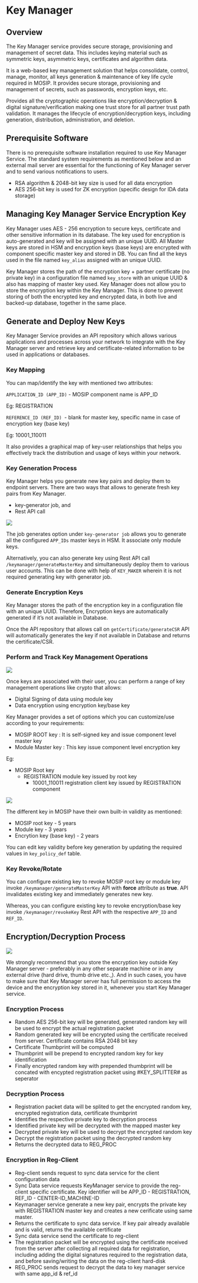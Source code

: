 # Key Manager #

## Overview ##

The Key Manager service provides secure storage, provisioning and management of secret data. This includes keying material such as symmetric keys, asymmetric keys, certificates and algorithm data.

It is a web-based key management solution that helps consolidate, control, manage, monitor, all keys generation & maintenance of key life cycle required in MOSIP. It provides secure storage, provisioning and management of secrets, such as passwords, encryption keys, etc.

Provides all the cryptographic operations like encryption/decryption & digital signature/verification making one trust store for all partner trust path validation. It manages the lifecycle of encryption/decryption keys, including generation, distribution, administration, and deletion.

## Prerequisite Software ##

There is no prerequisite software installation required to use Key Manager Service. The standard system requirements as mentioned below and an external mail server are essential for the functioning of Key Manager server and to send various notifications to users.
*	RSA algorithm & 2048-bit key size is used for all data encryption
*	AES 256-bit key is used for ZK encryption (specific design for IDA data storage)

## Managing Key Manager Service Encryption Key ##

Key Manager uses AES - 256 encryption to secure keys, certificate and other sensitive information in its database. The key used for encryption is auto-generated and key will be assigned with an unique UUID. All Master keys are stored in HSM and encryption keys (base keys) are encrypted with component specific master key and stored in DB. You can find all the keys used in the file named ```key_alias``` assigned with an unique UUID.

Key Manager stores the path of the encryption key + partner certificate (no private key) in a configuration file named ```key_store``` with an unique UUID & also has mapping of master key used. Key Manager does not allow you to store the encryption key within the Key Manager. This is done to prevent storing of both the encrypted key and encrypted data, in both live and backed-up database, together in the same place.

## Generate and Deploy New Keys ##

Key Manager Service provides an API repository which allows various applications and processes across your network to integrate with the Key Manager server and retrieve key and certificate-related information to be used in applications or databases.

### Key Mapping ###

 You can map/identify the key with mentioned two attributes:

```APPLICATION_ID (APP_ID)``` -  MOSIP component name is APP_ID

Eg: REGISTRATION

```REFERENCE_ID (REF_ID) ```- blank for master key, specific name in case of encryption key (base key)

Eg: 10001_110011

It also provides a graphical map of key-user relationships that helps you effectively track the distribution and usage of keys within your network.

### Key Generation Process ##

Key Manager helps you generate new key pairs and deploy them to endpoint servers. There are two ways that allows to generate fresh key pairs from Key Manager.
*	key-generator job, and
*	Rest API call

![](_images/keymanager_hsm_keygenerator.png)

The job generates option under ``` key-generator job ``` allows you to generate all the configured ```APP_IDs``` master keys in HSM. It associate only module keys.

Alternatively, you can also generate key using Rest API call ```/keymanager/generateMasterKey``` and simultaneously deploy them to various user accounts. This can be done with help of ```KEY_MAKER``` wherein it is not required generating key with generator job.

### Generate Encryption Keys ###

Key Manager stores the path of the encryption key in a configuration file with an unique UUID. Therefore, Encryption keys are automatically generated if it’s not available in Database. 

Once the API repository that allows call on ```getCertificate/generateCSR``` API will automatically generates the key if not available in Database and returns the certificate/CSR.

### Perform and Track Key Management Operations ###

![](_images/keymanager_chain_of_trust.png)

Once keys are associated with their user, you can perform a range of key management operations like crypto that allows:

*	Digital Signing of data using module key
*	Data encryption using encryption key/base key

Key Manager provides a set of options which you can customize/use according to your requirements:

*	MOSIP ROOT key : It is self-signed key and issue component level master key
*	Module Master key : This key issue component level encryption key

Eg: 

*	MOSIP Root key
	*	REGISTRATION module key issued by root key
		*	10001_110011 registration client key issued by REGISTRATION component

![](_images/type_key_example.PNG)

The different key in MOSIP have their own built-in validity as mentioned:

*	MOSIP root key - 5 years
*	Module key - 3 years
*	Encrytion key (base key) - 2 years

You can edit key validity before key generation by updating the required values in ```key_policy_def``` table.

### Key Revoke/Rotate ###

You can configure existing key to revoke MOSIP root key or module key invoke ```/keymanager/generateMasterKey``` API with **force** attribute as **true**. API invalidates existing key and immediately generates new key.
 
Whereas, you can configure existing key to revoke encryption/base key invoke ```/keymanager/revokeKey``` Rest API with the respective ```APP_ID``` and ```REF_ID```.

## Encryption/Decryption Process ##

![](_images/keymanager_hsm_integration.png)

We strongly recommend that you store the encryption key outside Key Manager server - preferably in any other separate machine or in any external drive (hard drive, thumb drive etc.,). And in such cases, you have to make sure that Key Manager server has full permission to access the device and the encryption key stored in it, whenever you start Key Manager service.

### Encryption Process ###

*	Random AES 256-bit key will be generated, generated random key will be used to encrypt the actual registration packet
*	Random generated key will be encrypted using the certificate received from server. Certificate contains RSA 2048 bit key
*	Certificate Thumbprint will be computed
*	Thumbprint will be prepend to encrypted random key for key identification
*	Finally encrypted random key with prepended thumbprint will be concated with encypted registration packet using #KEY_SPLITTER# as seperator

### Decryption Process ###

*	Registration packet data will be splited to get the encrypted random key, encrypted registration data, certificate thumbprint
*	Identifies the respective private key to decryption process
*	Identified private key will be decrypted with the mapped master key
*	Decrypted private key will be used to decrypt the encrypted random key
*	Decrypt the registration packet using the decrypted random key
*	Returns the decrypted data to REG_PROC

### Encryption in Reg-Client ###

*	Reg-client sends request to sync data service for the client configuration data
*	Sync Data service requests KeyManager service to provide the reg-client specific certificate. Key identifier will be APP_ID - REGISTRATION, REF_ID - CENTER-ID_MACHINE-ID
*	Keymanager service generate a new key pair, encrypts the private key with REGISTRATION master key and creates a new cerificate using same master. 
*	Returns the certificate to sync data service. If key pair already available and is valid, returns the available certificate
*	Sync data service send the certificate to reg-client
*	The registration packet will be encrypted using the certificate received from the server after collecting all required data for registration, including adding the digital signatures required to the registration data, and before saving/writing the data on the reg-client hard-disk
*	REG_PROC sends request to decrypt the data to key manager service with same app_id & ref_id







